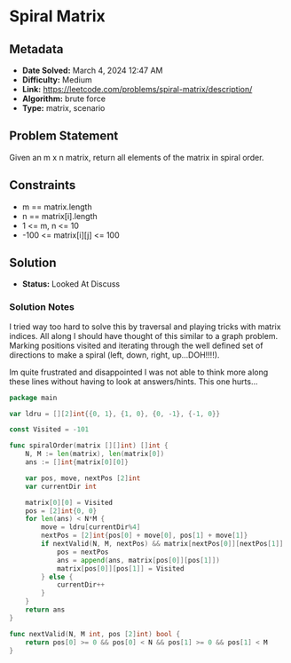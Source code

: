 # Spiral Matrix

## Metadata

- **Date Solved:** March 4, 2024 12:47 AM
- **Difficulty:** Medium
- **Link:** https://leetcode.com/problems/spiral-matrix/description/
- **Algorithm:** brute force
- **Type:** matrix, scenario

## Problem Statement

Given an m x n matrix, return all elements of the matrix in spiral order.

## Constraints


- m == matrix.length
- n == matrix[i].length
- 1 <= m, n <= 10
- -100 <= matrix[i][j] <= 100

## Solution

- **Status:** Looked At Discuss

### Solution Notes

I tried way too hard to solve this by traversal and playing tricks with matrix indices. All along I should have thought of this similar to a graph problem. Marking positions visited and iterating through the well defined set of directions to make a spiral (left, down, right, up…DOH!!!!).

Im quite frustrated and disappointed I was not able to think more along these lines without having to look at answers/hints. This one hurts…


```go
package main

var ldru = [][2]int{{0, 1}, {1, 0}, {0, -1}, {-1, 0}}

const Visited = -101

func spiralOrder(matrix [][]int) []int {
	N, M := len(matrix), len(matrix[0])
	ans := []int{matrix[0][0]}

	var pos, move, nextPos [2]int
	var currentDir int

	matrix[0][0] = Visited
	pos = [2]int{0, 0}
	for len(ans) < N*M {
		move = ldru[currentDir%4]
		nextPos = [2]int{pos[0] + move[0], pos[1] + move[1]}
		if nextValid(N, M, nextPos) && matrix[nextPos[0]][nextPos[1]] != Visited {
			pos = nextPos
			ans = append(ans, matrix[pos[0]][pos[1]])
			matrix[pos[0]][pos[1]] = Visited
		} else {
			currentDir++
		}
	}
	return ans
}

func nextValid(N, M int, pos [2]int) bool {
	return pos[0] >= 0 && pos[0] < N && pos[1] >= 0 && pos[1] < M
}
```
